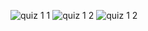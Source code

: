 
![quiz 1 1](https://user-images.githubusercontent.com/91987110/211762904-a30c5c74-6227-4db5-bef1-95d496db57a1.jpg)
![quiz 1 2](https://user-images.githubusercontent.com/91987110/211762911-6c674e4f-7257-437c-91c9-1b96afb9d9bd.jpg)
![quiz 1 2](https://user-images.githubusercontent.com/91987110/211762920-ed894b3c-163d-457f-b4f3-457aaa980caa.jpg)
